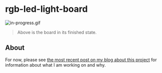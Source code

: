 # rgb-led-light-board

![in-progress.gif](in-progress.gif)
> Above is the board in its finished state.

## About

For now, please see [the most recent post on my blog about this project](https://github.com/ckuzma/blog/blob/master/posts/2020/2020-02-09-rgb-wall-display-board-part-2.md) for information about what I am working on and why.
